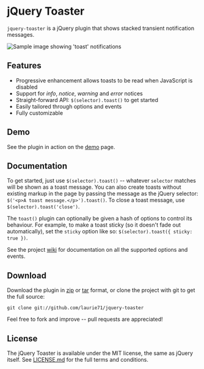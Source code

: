 # jQuery Toaster

`jquery-toaster` is a jQuery plugin that shows stacked transient notification messages. 

<img alt="Sample image showing 'toast' notifications" src="./docs/sample.png">
     
## Features

* Progressive enhancement allows toasts to be read when JavaScript is disabled
* Support for *info*, *notice*, *warning* and *error* notices
* Straight-forward API: `$(selector).toast()` to get started
* Easily tailored through options and events
* Fully customizable

## Demo

See the plugin in action on the [demo][] page.

## Documentation

To get started, just use `$(selector).toast()` -- whatever `selector` matches will be shown as a toast message. You can also create toasts without existing markup in the page by passing the message as the jQuery selector: `$('<p>A toast message.</p>').toast()`. To close a toast message, use `$(selector).toast('close')`.

The `toast()` plugin can optionally be given a hash of options to control its behaviour. For example, to make a toast sticky (so it doesn't fade out automatically), set the `sticky` option like so: `$(selector).toast({ sticky: true })`.

See the project [wiki][] for documentation on all the supported options and events.

## Download

Download the plugin in [zip][] or [tar][] format, or clone the project with git to get the full source: 

    git clone git://github.com/laurie71/jquery-toaster

Feel free to fork and improve -- pull requests are appreciated!

## License

The jQuery Toaster is available under the MIT license, the same as jQuery itself. See [LICENSE.md][] for the full terms and conditions.

  [zip]:            http://github.com/laurie71/jquery-toaster/zipball/master
  [tar]:            http://github.com/laurie71/jquery-toaster/tarball/master
  [demo]:           http://laurie71.github.com/jquery-toaster/
  [wiki]:           https://github.com/laurie71/jquery-toaster/wiki
  [LICENSE.md]:     https://github.com/laurie71/jquery-toaster/blob/master/LICENSE.md
  [GitHub project]: https://github.com/laurie71/jquery-toaser/
